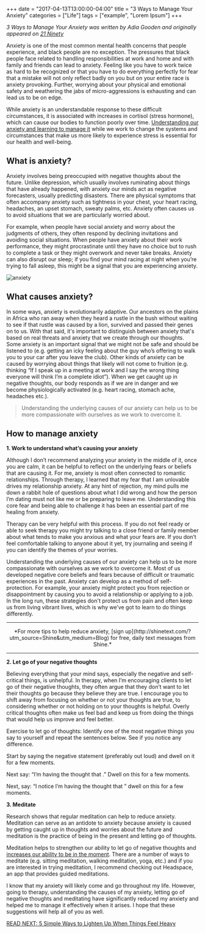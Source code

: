 +++
  date = "2017-04-13T13:00:00-04:00"
  title = "3 Ways to Manage Your Anxiety"
  categories = ["Life"]
  tags = ["example", "Lorem Ipsum"]
+++



*3 Ways to Manage Your Anxiety was written by Adia Gooden and originally appeared on [21 Ninety](http://bit.ly/3wtmya)*

<span class="dropcap">A</span>nxiety is one of the most common mental health concerns that people experience, and black people are no exception. The pressures that black people face related to handling responsibilities at work and home and with family and friends can lead to anxiety. Feeling like you have to work twice as hard to be recognized or that you have to do everything perfectly for fear that a mistake will not only reflect badly on you but on your entire race is anxiety provoking. Further, worrying about your physical and emotional safety and weathering the jabs of micro-aggressions is exhausting and can lead us to be on edge. 

While anxiety is an understandable response to these difficult circumstances, it is associated with increases in cortisol (stress hormone), which can cause our bodies to function poorly over time. [Understanding our anxiety and learning to manage it](http://advice.shinetext.com/articles/4-ways-to-diffuse-everyday-anxiety/?utm_source=Shine&utm_medium=Blog) while we work to change the systems and circumstances that make us more likely to experience stress is essential for our health and well-being.

## What is anxiety?

Anxiety involves being preoccupied with negative thoughts about the future. Unlike depression, which usually involves ruminating about things that have already happened, with anxiety our minds act as negative forecasters, usually predicting disasters. There are physical symptoms that often accompany anxiety such as tightness in your chest, your heart racing, headaches, an upset stomach, sweaty palms, etc. Anxiety often causes us to avoid situations that we are particularly worried about. 

For example, when people have social anxiety and worry about the judgments of others, they often respond by declining invitations and avoiding social situations. When people have anxiety about their work performance, they might procrastinate until they have no choice but to rush to complete a task or they might overwork and never take breaks. Anxiety can also disrupt our sleep; if you find your mind racing at night when you’re trying to fall asleep, this might be a signal that you are experiencing anxiety.

![anxiety](//images.contentful.com/awpxl2koull4/6LS37EMBkkQ6YcEqCCw8OA/17309306c5e0f289958558ef9ae0732a/anxiety.jpeg)

## What causes anxiety?

In some ways, anxiety is evolutionarily adaptive. Our ancestors on the plains in Africa who ran away when they heard a rustle in the bush without waiting to see if that rustle was caused by a lion, survived and passed their genes on to us. With that said, it's important to distinguish between anxiety that's based on real threats and anxiety that we create through our thoughts. Some anxiety is an important signal that we might not be safe and should be listened to (e.g. getting an icky feeling about the guy who’s offering to walk you to your car after you leave the club). Other kinds of anxiety can be caused by worrying about things that likely will not come to fruition (e.g. thinking “If I speak up in a meeting at work and I say the wrong thing everyone will think I’m a complete idiot”). When we get caught up in negative thoughts, our body responds as if we are in danger and we become physiologically activated (e.g. heart racing, stomach ache, headaches etc.).

> Understanding the underlying causes of our anxiety can help us to be more compassionate with ourselves as we work to overcome it.

## How to manage anxiety

__<p>1. Work to understand what’s causing your anxiety</p>__

Although I don’t recommend analyzing your anxiety in the middle of it, once you are calm, it can be helpful to reflect on the underlying fears or beliefs that are causing it. For me, anxiety is most often connected to romantic relationships. Through therapy, I learned that my fear that I am unlovable drives my relationship anxiety. At any hint of rejection, my mind pulls me down a rabbit hole of questions about what I did wrong and how the person I’m dating must not like me or be preparing to leave me. Understanding this core fear and being able to challenge it has been an essential part of me healing from anxiety. 

Therapy can be very helpful with this process. If you do not feel ready or able to seek therapy you might try talking to a close friend or family member about what tends to make you anxious and what your fears are. If you don’t feel comfortable talking to anyone about it yet, try journaling and seeing if you can identify the themes of your worries.

Understanding the underlying causes of our anxiety can help us to be more compassionate with ourselves as we work to overcome it. Most of us developed negative core beliefs and fears because of difficult or traumatic experiences in the past. Anxiety can develop as a method of self-protection. For example, your anxiety might protect you from rejection or disappointment by causing you to avoid a relationship or applying to a job. In the long run, these strategies don't protect us from pain and often keep us from living vibrant lives, which is why we’ve got to learn to do things differently.

---
<center> *For more tips to help reduce anxiety, [sign up](http://shinetext.com/?utm_source=Shine&utm_medium=Blog) for free, daily text messages from Shine.* </center>

---


__<p>2. Let go of your negative thoughts</p>__

Believing everything that your mind says, especially the negative and self-critical things, is unhelpful. In therapy, when I’m encouraging clients to let go of their negative thoughts, they often argue that they don’t want to let their thoughts go because they believe they are true. I encourage you to shift away from focusing on whether or not your thoughts are true, to considering whether or not holding on to your thoughts is helpful. Overly critical thoughts often make us feel bad and keep us from doing the things that would help us improve and feel better.

Exercise to let go of thoughts: Identify one of the most negative things you say to yourself and repeat the sentences below. See if you notice any difference.

Start by saying the negative statement (preferably out loud) and dwell on it for a few moments.

Next say: “I’m having the thought that .” Dwell on this for a few moments.

Next, say: “I notice I’m having the thought that ” dwell on this for a few moments.

__<p>3. Meditate</p>__

Research shows that regular meditation can help to reduce anxiety. Meditation can serve as an antidote to anxiety because anxiety is caused by getting caught up in thoughts and worries about the future and meditation is the practice of being in the present and letting go of thoughts. 

Meditation helps to strengthen our ability to let go of negative thoughts and [increases our ability to be in the moment](http://advice.shinetext.com/articles/5-simple-ways-to-lighten-up-laughter-heavy/?utm_source=Shine&utm_medium=Blog). There are a number of ways to meditate (e.g. sitting meditation, walking meditation, yoga, etc.) and if you are interested in trying meditation, I recommend checking out Headspace, an app that provides guided meditations.

I know that my anxiety will likely come and go throughout my life. However, going to therapy, understanding the causes of my anxiety, letting go of negative thoughts and meditating have significantly reduced my anxiety and helped me to manage it effectively when it arises. I hope that these suggestions will help all of you as well.


[READ NEXT: 5 Simple Ways to Lighten Up When Things Feel Heavy](http://advice.shinetext.com/articles/5-simple-ways-to-lighten-up-laughter-heavy/?utm_source=Shine&utm_medium=Blog)

<div class="pubexchange_module" id="pubexchange_below_content" data-pubexchange-module-id="2323"></div>

<script>(function(w, d, s, id) {
  w.PUBX=w.PUBX || {pub: "shine_text", discover: false, lazy: true};
  var js, pjs = d.getElementsByTagName(s)[0];
  if (d.getElementById(id)) return;
  js = d.createElement(s); js.id = id; js.async = true;
  js.src = "//main.pubexchange.com/loader.min.js";
  pjs.parentNode.insertBefore(js, pjs);
}(window, document, "script", "pubexchange-jssdk"));</script>
